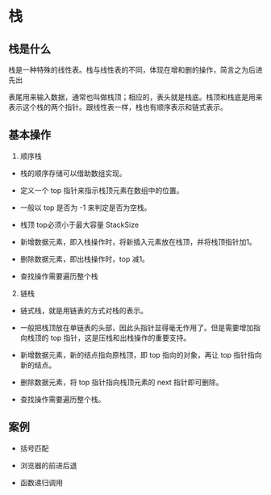 # 栈

## 栈是什么

栈是一种特殊的线性表。栈与线性表的不同，体现在增和删的操作，简言之为后进先出

表尾用来输入数据，通常也叫做栈顶；相应的，表头就是栈底。栈顶和栈底是用来表示这个栈的两个指针。跟线性表一样，栈也有顺序表示和链式表示。

## 基本操作

1. 顺序栈

- 栈的顺序存储可以借助数组实现。
  
- 定义一个 top 指针来指示栈顶元素在数组中的位置。

- 一般以 top 是否为 -1 来判定是否为空栈。

- 栈顶 top必须小于最大容量 StackSize

- 新增数据元素，即入栈操作时，将新插入元素放在栈顶，并将栈顶指针加1。

- 删除数据元素，即出栈操作时，top 减1。

- 查找操作需要遍历整个栈

2. 链栈

- 链式栈，就是用链表的方式对栈的表示。

- 一般把栈顶放在单链表的头部，因此头指针显得毫无作用了。但是需要增加指向栈顶的 top 指针，这是压栈和出栈操作的重要支持。

- 新增数据元素，新的结点指向原栈顶，即 top 指向的对象，再让 top 指针指向新的结点。

- 删除数据元素，将 top 指针指向栈顶元素的 next 指针即可删除。

- 查找操作需要遍历整个栈。

## 案例

- 括号匹配

- 浏览器的前进后退

- 函数递归调用